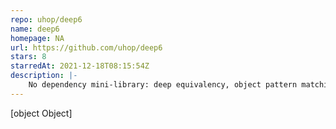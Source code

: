 ```yaml
---
repo: uhop/deep6
name: deep6
homepage: NA
url: https://github.com/uhop/deep6
stars: 8
starredAt: 2021-12-18T08:15:54Z
description: |-
    No dependency mini-library: deep equivalency, object pattern matching, deep cloning, unification.
---
```


[object Object]

